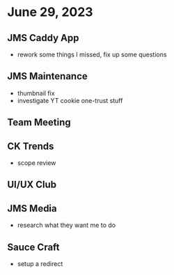 # June 29, 2023

## JMS Caddy App
- rework some things I missed, fix up some questions

## JMS Maintenance
- thumbnail fix
- investigate YT cookie one-trust stuff

## Team Meeting

## CK Trends
- scope review

## UI/UX Club

## JMS Media
- research what they want me to do

## Sauce Craft
- setup a redirect